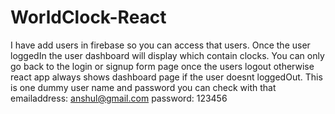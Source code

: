 # WorldClock-React
I have add users in firebase so you can access that users. Once the user loggedIn the user dashboard will display which contain clocks. You can only go back to the login or signup form page once the users logout otherwise react app always shows dashboard page if the user doesnt loggedOut.
This is one dummy user name and password you can check with that emailaddress: anshul@gmail.com password: 123456
